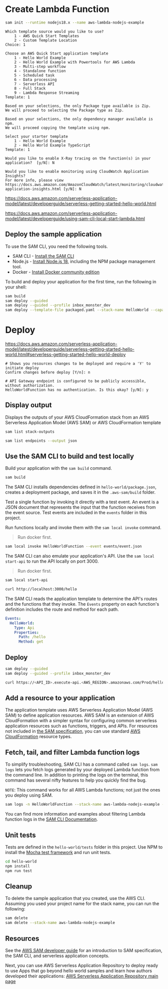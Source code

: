 # Create Lambda Function

```sh
sam init --runtime nodejs18.x --name aws-lambda-nodejs-example
```

```
Which template source would you like to use?
	1 - AWS Quick Start Templates
	2 - Custom Template Location
Choice: 1

Choose an AWS Quick Start application template
	1 - Hello World Example
	2 - Hello World Example with Powertools for AWS Lambda
	3 - Multi-step workflow
	4 - Standalone function
	5 - Scheduled task
	6 - Data processing
	7 - Serverless API
	8 - Full Stack
	9 - Lambda Response Streaming
Template: 1

Based on your selections, the only Package type available is Zip.
We will proceed to selecting the Package type as Zip.

Based on your selections, the only dependency manager available is npm.
We will proceed copying the template using npm.

Select your starter template
	1 - Hello World Example
	2 - Hello World Example TypeScript
Template: 1

Would you like to enable X-Ray tracing on the function(s) in your application?  [y/N]: N

Would you like to enable monitoring using CloudWatch Application Insights?
For more info, please view https://docs.aws.amazon.com/AmazonCloudWatch/latest/monitoring/cloudwatch-application-insights.html [y/N]: N
```

https://docs.aws.amazon.com/serverless-application-model/latest/developerguide/serverless-getting-started-hello-world.html

https://docs.aws.amazon.com/serverless-application-model/latest/developerguide/using-sam-cli-local-start-lambda.html

## Deploy the sample application

To use the SAM CLI, you need the following tools.

- SAM CLI - [Install the SAM CLI](https://docs.aws.amazon.com/serverless-application-model/latest/developerguide/serverless-sam-cli-install.html)
- Node.js - [Install Node.js 18](https://nodejs.org/en/), including the NPM package management tool.
- Docker - [Install Docker community edition](https://hub.docker.com/search/?type=edition&offering=community)

To build and deploy your application for the first time, run the following in your shell:

```bash
sam build
sam deploy --guided
sam deploy --guided --profile inbox_monster_dev
sam deploy --template-file packaged.yaml --stack-name HelloWorld --capabilities CAPABILITY_IAM
```

# Deploy

https://docs.aws.amazon.com/serverless-application-model/latest/developerguide/serverless-getting-started-hello-world.html#serverless-getting-started-hello-world-deploy

```
# Shows you resources changes to be deployed and require a 'Y' to initiate deploy
Confirm changes before deploy [Y/n]: n

# API Gateway endpoint is configured to be publicly accessible, without authorization.
HelloWorldFunction has no authentication. Is this okay? [y/N]: y
```

## Display output

Displays the outputs of your AWS CloudFormation stack from an AWS Serverless Application Model (AWS SAM) or AWS CloudFormation template

```sh
sam list stack-outputs

sam list endpoints --output json
```

## Use the SAM CLI to build and test locally

Build your application with the `sam build` command.

```bash
sam build
```

The SAM CLI installs dependencies defined in `hello-world/package.json`, creates a deployment package, and saves it in the `.aws-sam/build` folder.

Test a single function by invoking it directly with a test event. An event is a JSON document that represents the input that the function receives from the event source. Test events are included in the `events` folder in this project.

Run functions locally and invoke them with the `sam local invoke` command.

> Run docker first.

```bash
sam local invoke HelloWorldFunction --event events/event.json
```

The SAM CLI can also emulate your application's API. Use the `sam local start-api` to run the API locally on port 3000.

> Run docker first.

```bash
sam local start-api

curl http://localhost:3000/hello
```

The SAM CLI reads the application template to determine the API's routes and the functions that they invoke. The `Events` property on each function's definition includes the route and method for each path.

```yaml
Events:
  HelloWorld:
    Type: Api
    Properties:
      Path: /hello
      Method: get
```

## Deploy

```sh
sam deploy --guided
sam deploy --guided --profile inbox_monster_dev

curl https://<API_ID>.execute-api.<AWS_REGION>.amazonaws.com/Prod/hello | jq
```

## Add a resource to your application

The application template uses AWS Serverless Application Model (AWS SAM) to define application resources. AWS SAM is an extension of AWS CloudFormation with a simpler syntax for configuring common serverless application resources such as functions, triggers, and APIs. For resources not included in [the SAM specification](https://github.com/awslabs/serverless-application-model/blob/master/versions/2016-10-31.md), you can use standard [AWS CloudFormation](https://docs.aws.amazon.com/AWSCloudFormation/latest/UserGuide/aws-template-resource-type-ref.html) resource types.

## Fetch, tail, and filter Lambda function logs

To simplify troubleshooting, SAM CLI has a command called `sam logs`. `sam logs` lets you fetch logs generated by your deployed Lambda function from the command line. In addition to printing the logs on the terminal, this command has several nifty features to help you quickly find the bug.

`NOTE`: This command works for all AWS Lambda functions; not just the ones you deploy using SAM.

```bash
sam logs -n HelloWorldFunction --stack-name aws-lambda-nodejs-example --tail
```

You can find more information and examples about filtering Lambda function logs in the [SAM CLI Documentation](https://docs.aws.amazon.com/serverless-application-model/latest/developerguide/serverless-sam-cli-logging.html).

## Unit tests

Tests are defined in the `hello-world/tests` folder in this project. Use NPM to install the [Mocha test framework](https://mochajs.org/) and run unit tests.

```bash
cd hello-world
npm install
npm run test
```

## Cleanup

To delete the sample application that you created, use the AWS CLI. Assuming you used your project name for the stack name, you can run the following:

```bash
sam delete
sam delete --stack-name aws-lambda-nodejs-example
```

## Resources

See the [AWS SAM developer guide](https://docs.aws.amazon.com/serverless-application-model/latest/developerguide/what-is-sam.html) for an introduction to SAM specification, the SAM CLI, and serverless application concepts.

Next, you can use AWS Serverless Application Repository to deploy ready to use Apps that go beyond hello world samples and learn how authors developed their applications: [AWS Serverless Application Repository main page](https://aws.amazon.com/serverless/serverlessrepo/)

